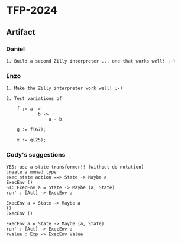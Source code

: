 # TFP-2024

## Artifact

### Daniel

    1. Build a second Zilly interpreter ... one that works well! ;-)

### Enzo

    1. Make the Zilly interpreter work well! ;-)

    2. Test variations of

        f := a ->
                b ->
                    a - b

        g := f(67);

        x := g(25);

### Cody's suggestions

    YES: use a state transformer!! (without do notation)
    create a monad type
    exec state action ==> State -> Maybe a
    ExecEnv ()
    ST: ExecEnv a = State -> Maybe (a, State)
    run' : [Act] -> ExecEnv a

    ExecEnv a = State -> Maybe a
    ()
    ExecEnv ()

    ExecEnv a = State -> Maybe (a, State)
    run' : [Act] -> ExecEnv a
    rvalue : Exp -> ExecEnv Value
